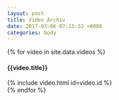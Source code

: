 ```yaml
---
layout: post
title: Video Archiv
date: 2017-03-06 07:15:33 +0000
categories: body
---
```

<div class="video-archive">
  {% for video in site.data.videos %}
    <div class="video">
      <h4>{{video.title}}</h4>
      {% include video.html id=video.id %}
    </div>
  {% endfor %}
</div>
